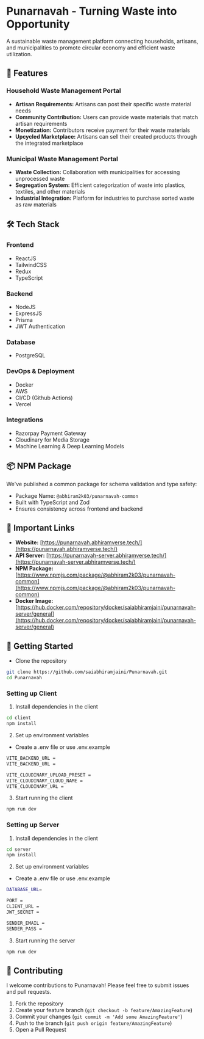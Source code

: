 # Punarnavah - Turning Waste into Opportunity

A sustainable waste management platform connecting households, artisans, and municipalities to promote circular economy and efficient waste utilization.

## 🌟 Features

### Household Waste Management Portal
- **Artisan Requirements:** Artisans can post their specific waste material needs
- **Community Contribution:** Users can provide waste materials that match artisan requirements
- **Monetization:** Contributors receive payment for their waste materials
- **Upcycled Marketplace:** Artisans can sell their created products through the integrated marketplace

### Municipal Waste Management Portal
- **Waste Collection:** Collaboration with municipalities for accessing unprocessed waste
- **Segregation System:** Efficient categorization of waste into plastics, textiles, and other materials
- **Industrial Integration:** Platform for industries to purchase sorted waste as raw materials

## 🛠️ Tech Stack

### Frontend
- ReactJS
- TailwindCSS
- Redux
- TypeScript

### Backend
- NodeJS
- ExpressJS
- Prisma
- JWT Authentication

### Database
- PostgreSQL

### DevOps & Deployment
- Docker
- AWS
- CI/CD (Github Actions)
- Vercel

### Integrations
- Razorpay Payment Gateway
- Cloudinary for Media Storage
- Machine Learning & Deep Learning Models

## 📦 NPM Package
We've published a common package for schema validation and type safety:
- Package Name: `@abhiram2k03/punarnavah-common`
- Built with TypeScript and Zod
- Ensures consistency across frontend and backend

## 🔗 Important Links

- **Website:** [https://punarnavah.abhiramverse.tech/](https://punarnavah.abhiramverse.tech/)
- **API Server:** [https://punarnavah-server.abhiramverse.tech/](https://punarnavah-server.abhiramverse.tech/)
- **NPM Package:** [https://www.npmjs.com/package/@abhiram2k03/punarnavah-common](https://www.npmjs.com/package/@abhiram2k03/punarnavah-common)
- **Docker Image:** [https://hub.docker.com/repository/docker/saiabhiramjaini/punarnavah-server/general](https://hub.docker.com/repository/docker/saiabhiramjaini/punarnavah-server/general)

## 🚀 Getting Started

- Clone the repository
```bash
git clone https://github.com/saiabhiramjaini/Punarnavah.git
cd Punarnavah
```

### Setting up Client

1. Install dependencies in the client
```bash
cd client
npm install
```

2. Set up environment variables
- Create a .env file or use .env.example
```bash
VITE_BACKEND_URL = 
VITE_BACKEND_URL = 

VITE_CLOUDINARY_UPLOAD_PRESET = 
VITE_CLOUDINARY_CLOUD_NAME = 
VITE_CLOUDINARY_URL = 

```

3. Start running the client
```bash
npm run dev
```


### Setting up Server

1. Install dependencies in the client
```bash
cd server
npm install
```

2. Set up environment variables
- Create a .env file or use .env.example
```bash
DATABASE_URL=

PORT = 
CLIENT_URL = 
JWT_SECRET = 

SENDER_EMAIL = 
SENDER_PASS = 

```

3. Start running the server
```bash
npm run dev
```

## 🤝 Contributing

I welcome contributions to Punarnavah! Please feel free to submit issues and pull requests.

1. Fork the repository
2. Create your feature branch (`git checkout -b feature/AmazingFeature`)
3. Commit your changes (`git commit -m 'Add some AmazingFeature'`)
4. Push to the branch (`git push origin feature/AmazingFeature`)
5. Open a Pull Request


